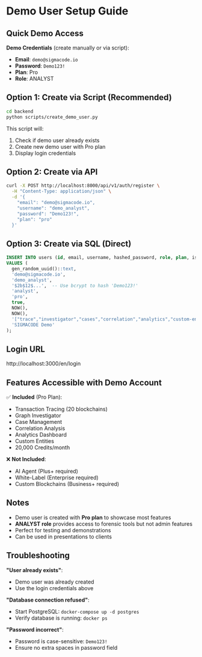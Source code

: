 # Demo User Setup Guide

## Quick Demo Access

**Demo Credentials** (create manually or via script):
- **Email**: `demo@sigmacode.io`
- **Password**: `Demo123!`
- **Plan**: Pro
- **Role**: ANALYST

## Option 1: Create via Script (Recommended)

```bash
cd backend
python scripts/create_demo_user.py
```

This script will:
1. Check if demo user already exists
2. Create new demo user with Pro plan
3. Display login credentials

## Option 2: Create via API

```bash
curl -X POST http://localhost:8000/api/v1/auth/register \
  -H "Content-Type: application/json" \
  -d '{
    "email": "demo@sigmacode.io",
    "username": "demo_analyst",
    "password": "Demo123!",
    "plan": "pro"
  }'
```

## Option 3: Create via SQL (Direct)

```sql
INSERT INTO users (id, email, username, hashed_password, role, plan, is_active, created_at, updated_at, features, organization)
VALUES (
  gen_random_uuid()::text,
  'demo@sigmacode.io',
  'demo_analyst',
  '$2b$12$...',  -- Use bcrypt to hash 'Demo123!'
  'analyst',
  'pro',
  true,
  NOW(),
  NOW(),
  '["trace","investigator","cases","correlation","analytics","custom-entities"]'::json,
  'SIGMACODE Demo'
);
```

## Login URL

http://localhost:3000/en/login

## Features Accessible with Demo Account

✅ **Included** (Pro Plan):
- Transaction Tracing (20 blockchains)
- Graph Investigator
- Case Management
- Correlation Analysis
- Analytics Dashboard
- Custom Entities
- 20,000 Credits/month

❌ **Not Included**:
- AI Agent (Plus+ required)
- White-Label (Enterprise required)
- Custom Blockchains (Business+ required)

## Notes

- Demo user is created with **Pro plan** to showcase most features
- **ANALYST role** provides access to forensic tools but not admin features
- Perfect for testing and demonstrations
- Can be used in presentations to clients

## Troubleshooting

**"User already exists"**:
- Demo user was already created
- Use the login credentials above

**"Database connection refused"**:
- Start PostgreSQL: `docker-compose up -d postgres`
- Verify database is running: `docker ps`

**"Password incorrect"**:
- Password is case-sensitive: `Demo123!`
- Ensure no extra spaces in password field
